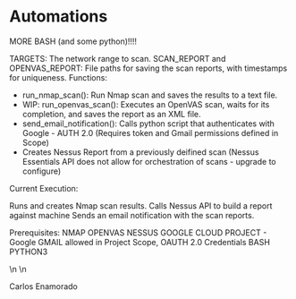 # Automations


MORE BASH (and some python)!!!!


TARGETS: The network range to scan.
SCAN_REPORT and OPENVAS_REPORT: File paths for saving the scan reports, with timestamps for uniqueness.
Functions:

- run_nmap_scan(): Run Nmap scan and saves the results to a text file.
- WIP: run_openvas_scan(): Executes an OpenVAS scan, waits for its completion, and saves the report as an XML file.
- send_email_notification(): Calls python script that authenticates with Google - AUTH 2.0 (Requires token and Gmail permissions defined in Scope)
- Creates Nessus Report from a previously deifined scan (Nessus Essentials API does not allow for orchestration of scans - upgrade to configure)


Current Execution:

Runs and creates Nmap scan results.
Calls Nessus API to build a report against machine
Sends an email notification with the scan reports.

Prerequisites:
NMAP
OPENVAS
NESSUS
GOOGLE CLOUD PROJECT - Google GMAIL allowed in Project Scope, OAUTH 2.0 Credentials
BASH
PYTHON3

\n
\n

Carlos Enamorado
